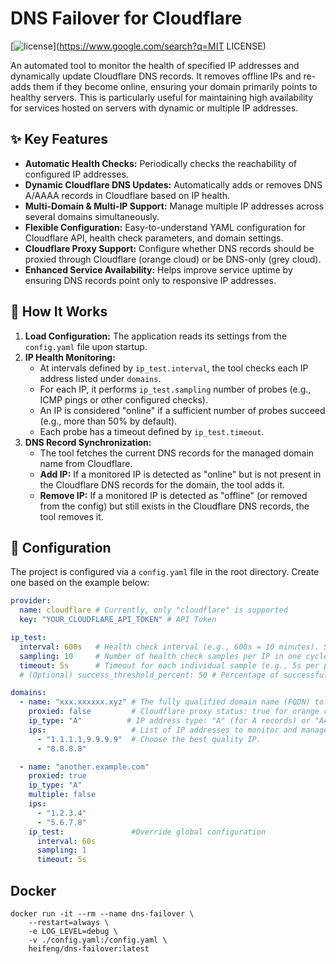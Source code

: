 # DNS Failover for Cloudflare

[![license](https://img.shields.io/badge/license-MIT-blue.svg)](https://www.google.com/search?q=MIT LICENSE)

An automated tool to monitor the health of specified IP addresses and dynamically update Cloudflare DNS records. It removes offline IPs and re-adds them if they become online, ensuring your domain primarily points to healthy servers. This is particularly useful for maintaining high availability for services hosted on servers with dynamic or multiple IP addresses.

## ✨ Key Features

* **Automatic Health Checks:** Periodically checks the reachability of configured IP addresses.
* **Dynamic Cloudflare DNS Updates:** Automatically adds or removes DNS A/AAAA records in Cloudflare based on IP health.
* **Multi-Domain & Multi-IP Support:** Manage multiple IP addresses across several domains simultaneously.
* **Flexible Configuration:** Easy-to-understand YAML configuration for Cloudflare API, health check parameters, and domain settings.
* **Cloudflare Proxy Support:** Configure whether DNS records should be proxied through Cloudflare (orange cloud) or be DNS-only (grey cloud).
* **Enhanced Service Availability:** Helps improve service uptime by ensuring DNS records point only to responsive IP addresses.

## 🚀 How It Works

1.  **Load Configuration:** The application reads its settings from the `config.yaml` file upon startup.
2.  **IP Health Monitoring:**
    * At intervals defined by `ip_test.interval`, the tool checks each IP address listed under `domains`.
    * For each IP, it performs `ip_test.sampling` number of probes (e.g., ICMP pings or other configured checks).
    * An IP is considered "online" if a sufficient number of probes succeed (e.g., more than 50% by default).
    * Each probe has a timeout defined by `ip_test.timeout`.
3.  **DNS Record Synchronization:**
    * The tool fetches the current DNS records for the managed domain name from Cloudflare.
    * **Add IP:** If a monitored IP is detected as "online" but is not present in the Cloudflare DNS records for the domain, the tool adds it.
    * **Remove IP:** If a monitored IP is detected as "offline" (or removed from the config) but still exists in the Cloudflare DNS records, the tool removes it.


## 📄 Configuration

The project is configured via a `config.yaml` file in the root directory. Create one based on the example below:

```yaml
provider:
  name: cloudflare # Currently, only "cloudflare" is supported
  key: "YOUR_CLOUDFLARE_API_TOKEN" # API Token

ip_test:
  interval: 600s   # Health check interval (e.g., 600s = 10 minutes). Supports 's', 'm', 'h'.
  sampling: 10     # Number of health check samples per IP in one cycle (e.g., 10 pings).
  timeout: 5s      # Timeout for each individual sample (e.g., 5s per ping).
  # (Optional) success_threshold_percent: 50 # Percentage of successful samples needed to consider an IP online (default: 50).

domains:
  - name: "xxx.xxxxxx.xyz" # The fully qualified domain name (FQDN) to manage.
    proxied: false         # Cloudflare proxy status: true for orange cloud, false for grey cloud (DNS only).
    ip_type: "A"          # IP address type: "A" (for A records) or "AAAA" (for AAAA records).
    ips:                   # List of IP addresses to monitor and manage for this domain.
      - "1.1.1.1,9.9.9.9"  # Choose the best quality IP.
      - "8.8.8.8"

  - name: "another.example.com"
    proxied: true
    ip_type: "A"
    multiple: false
    ips:
      - "1.2.3.4"
      - "5.6.7.8"
    ip_test:               #Override global configuration
      interval: 60s
      sampling: 1
      timeout: 5s
```

## Docker

```
docker run -it --rm --name dns-failover \
    --restart=always \
    -e LOG_LEVEL=debug \
    -v ./config.yaml:/config.yaml \
    heifeng/dns-failover:latest
```


